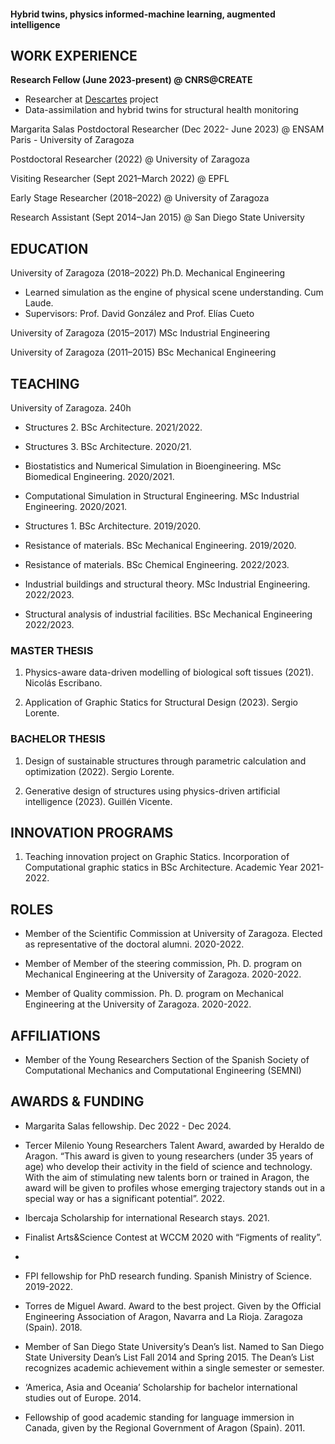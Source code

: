 #### Hybrid twins, physics informed-machine learning, augmented intelligence


## WORK EXPERIENCE

**Research Fellow (June 2023-present) @ CNRS@CREATE**
* Researcher at [Descartes](https://descartes.cnrsatcreate.cnrs.fr/) project 
* Data-assimilation and hybrid twins for structural health monitoring

Margarita Salas Postdoctoral Researcher (Dec 2022- June 2023) @ ENSAM Paris - University of Zaragoza 

Postdoctoral Researcher (2022) @ University of Zaragoza

Visiting Researcher (Sept 2021–March 2022) @ EPFL

Early Stage Researcher (2018–2022) @ University of Zaragoza

Research Assistant (Sept 2014–Jan 2015) @ San Diego State University



## EDUCATION
University of Zaragoza (2018–2022) Ph.D. Mechanical Engineering
* Learned simulation as the engine of physical scene understanding. Cum Laude. 
* Supervisors: Prof. David González and Prof. Elías Cueto

University of Zaragoza (2015–2017) MSc Industrial Engineering

University of Zaragoza (2011–2015) BSc Mechanical Engineering

## TEACHING

University of Zaragoza. 240h 

* Structures 2. BSc Architecture. 2021/2022.
  
* Structures 3. BSc Architecture. 2020/21.
  
* Biostatistics and Numerical Simulation in Bioengineering. MSc Biomedical Engineering. 2020/2021.
  
* Computational Simulation in Structural Engineering. MSc Industrial Engineering. 2020/2021.
  
* Structures 1. BSc Architecture. 2019/2020.
  
* Resistance of materials. BSc Mechanical Engineering. 2019/2020.
  
* Resistance of materials. BSc Chemical Engineering. 2022/2023.
  
* Industrial buildings and structural theory. MSc Industrial Engineering. 2022/2023.
  
* Structural analysis of industrial facilities. BSc Mechanical Engineering 2022/2023.

### MASTER THESIS
1. Physics-aware data-driven modelling of biological soft tissues (2021). Nicolás Escribano.
   
1. Application of Graphic Statics for Structural Design (2023). Sergio Lorente.


### BACHELOR THESIS
1. Design of sustainable structures through parametric calculation and optimization (2022). Sergio Lorente.

1. Generative design of structures using physics-driven artificial intelligence (2023). Guillén Vicente.

## INNOVATION PROGRAMS

1. Teaching innovation project on Graphic Statics. Incorporation of Computational graphic statics in BSc Architecture. Academic Year 2021-2022.

## ROLES
* Member of the Scientific Commission at University of Zaragoza. Elected as representative of the doctoral alumni. 2020-2022.
  
* Member of Member of the steering commission, Ph. D. program on Mechanical Engineering at the University of Zaragoza. 2020-2022.
  
* Member of Quality commission. Ph. D. program on Mechanical Engineering at the University of Zaragoza. 2020-2022.

## AFFILIATIONS
* Member of the Young Researchers Section of the Spanish Society of Computational Mechanics and Computational Engineering (SEMNI)

## AWARDS & FUNDING

* Margarita Salas fellowship. Dec 2022 - Dec 2024.

* Tercer Milenio Young Researchers Talent Award, awarded by Heraldo de Aragon. “This award is given to young researchers (under 35 years of age) who develop their activity in the field of science and technology. With the aim of stimulating new talents born or trained in Aragon, the award will be given to profiles whose emerging trajectory stands out in a special way or has a significant potential”. 2022.

* Ibercaja Scholarship for international Research stays. 2021.

* Finalist Arts&Science Contest at WCCM 2020 with “Figments of reality”.
* 
* FPI fellowship for PhD research funding. Spanish Ministry of Science. 2019-2022.

* Torres de Miguel Award. Award to the best project. Given by the Official Engineering Association of Aragon, Navarra and La Rioja. Zaragoza (Spain). 2018.

* Member of San Diego State University’s Dean’s list. Named to San Diego State University Dean’s List Fall 2014 and Spring 2015. The Dean’s List recognizes academic achievement within a single semester or semester.

* ‘America, Asia and Oceania’ Scholarship for bachelor international studies out of Europe. 2014.

* Fellowship of good academic standing for language immersion in Canada, given by the Regional Government of Aragon (Spain). 2011.

